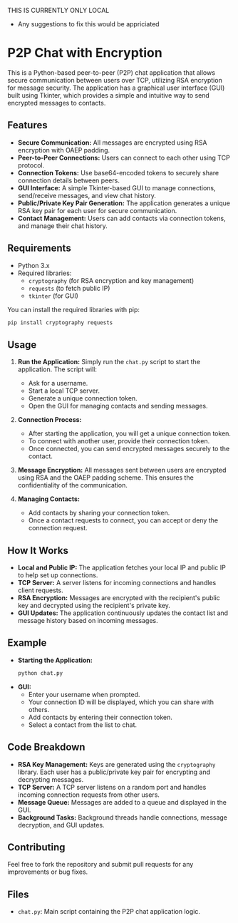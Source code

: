 THIS IS CURRENTLY ONLY LOCAL
- Any suggestions to fix this would be appriciated 

# P2P Chat with Encryption

This is a Python-based peer-to-peer (P2P) chat application that allows secure communication between users over TCP, utilizing RSA encryption for message security. The application has a graphical user interface (GUI) built using Tkinter, which provides a simple and intuitive way to send encrypted messages to contacts.

## Features

- **Secure Communication:** All messages are encrypted using RSA encryption with OAEP padding.
- **Peer-to-Peer Connections:** Users can connect to each other using TCP protocol.
- **Connection Tokens:** Use base64-encoded tokens to securely share connection details between peers.
- **GUI Interface:** A simple Tkinter-based GUI to manage connections, send/receive messages, and view chat history.
- **Public/Private Key Pair Generation:** The application generates a unique RSA key pair for each user for secure communication.
- **Contact Management:** Users can add contacts via connection tokens, and manage their chat history.

## Requirements

- Python 3.x
- Required libraries:
  - `cryptography` (for RSA encryption and key management)
  - `requests` (to fetch public IP)
  - `tkinter` (for GUI)

You can install the required libraries with pip:

```bash
pip install cryptography requests
```

## Usage

1. **Run the Application:**
   Simply run the `chat.py` script to start the application. The script will:
   - Ask for a username.
   - Start a local TCP server.
   - Generate a unique connection token.
   - Open the GUI for managing contacts and sending messages.

2. **Connection Process:**
   - After starting the application, you will get a unique connection token.
   - To connect with another user, provide their connection token.
   - Once connected, you can send encrypted messages securely to the contact.

3. **Message Encryption:**
   All messages sent between users are encrypted using RSA and the OAEP padding scheme. This ensures the confidentiality of the communication.

4. **Managing Contacts:**
   - Add contacts by sharing your connection token.
   - Once a contact requests to connect, you can accept or deny the connection request.

## How It Works

- **Local and Public IP:** The application fetches your local IP and public IP to help set up connections.
- **TCP Server:** A server listens for incoming connections and handles client requests.
- **RSA Encryption:** Messages are encrypted with the recipient's public key and decrypted using the recipient's private key.
- **GUI Updates:** The application continuously updates the contact list and message history based on incoming messages.

## Example

- **Starting the Application:**
  ```bash
  python chat.py
  ```
- **GUI:**
  - Enter your username when prompted.
  - Your connection ID will be displayed, which you can share with others.
  - Add contacts by entering their connection token.
  - Select a contact from the list to chat.

## Code Breakdown

- **RSA Key Management:** Keys are generated using the `cryptography` library. Each user has a public/private key pair for encrypting and decrypting messages.
- **TCP Server:** A TCP server listens on a random port and handles incoming connection requests from other users.
- **Message Queue:** Messages are added to a queue and displayed in the GUI.
- **Background Tasks:** Background threads handle connections, message decryption, and GUI updates.

## Contributing

Feel free to fork the repository and submit pull requests for any improvements or bug fixes.

## Files

- `chat.py`: Main script containing the P2P chat application logic.